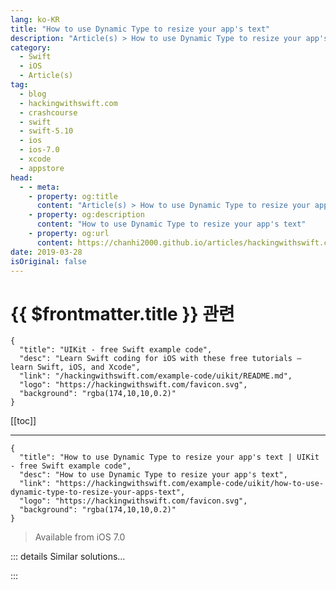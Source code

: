```yaml
---
lang: ko-KR
title: "How to use Dynamic Type to resize your app's text"
description: "Article(s) > How to use Dynamic Type to resize your app's text"
category:
  - Swift
  - iOS
  - Article(s)
tag: 
  - blog
  - hackingwithswift.com
  - crashcourse
  - swift
  - swift-5.10
  - ios
  - ios-7.0
  - xcode
  - appstore
head:
  - - meta:
    - property: og:title
      content: "Article(s) > How to use Dynamic Type to resize your app's text"
    - property: og:description
      content: "How to use Dynamic Type to resize your app's text"
    - property: og:url
      content: https://chanhi2000.github.io/articles/hackingwithswift.com/example-code/uikit/how-to-use-dynamic-type-to-resize-your-apps-text.html
date: 2019-03-28
isOriginal: false
---
```


# {{ $frontmatter.title }} 관련

```component VPCard
{
  "title": "UIKit - free Swift example code",
  "desc": "Learn Swift coding for iOS with these free tutorials – learn Swift, iOS, and Xcode",
  "link": "/hackingwithswift.com/example-code/uikit/README.md",
  "logo": "https://hackingwithswift.com/favicon.svg",
  "background": "rgba(174,10,10,0.2)"
}
```

[[toc]]

---

```component VPCard
{
  "title": "How to use Dynamic Type to resize your app's text | UIKit - free Swift example code",
  "desc": "How to use Dynamic Type to resize your app's text",
  "link": "https://hackingwithswift.com/example-code/uikit/how-to-use-dynamic-type-to-resize-your-apps-text",
  "logo": "https://hackingwithswift.com/favicon.svg",
  "background": "rgba(174,10,10,0.2)"
}
```

> Available from iOS 7.0

<!-- TODO: 작성 -->

<!--
Ever since iOS 7.0 users can set a system-wide preferred font size for all apps, but many programmers ignore this setting much to user's annoyance. You're not one of *those* developers, are you? Of course not! So here's how to honor a user's font settings using `UIFont`:

```swift
let headlineFont = UIFont.preferredFont(forTextStyle: .headline)
let subheadFont = UIFont.preferredFont(forTextStyle: .subheadline)
```

And that's it! This technology is called Dynamic Type, and it's powerful because that code will return correctly sized fonts for the user's preference, which means your app's text will shrink or grow as needed.

Note that it is technically possible for users to change their Dynamic Type setting while your app is running. If you want to cover this corner case, use `NotificationCenter` to subscribe to the `UIContentSizeCategoryDidChange` notification then refresh your user interface if you receive it.
-->

::: details Similar solutions…

<!--
/example-code/system/how-to-run-code-when-your-app-is-terminated">How to run code when your app is terminated 
/quick-start/swiftui/swiftui-tips-and-tricks">SwiftUI tips and tricks 
/example-code/uikit/how-to-make-uitableviewcells-auto-resize-to-their-content">How to make UITableViewCells auto resize to their content 
/example-code/uikit/how-to-resize-a-custom-font-using-uifontmetrics">How to resize a custom font using UIFontMetrics 
/quick-start/swiftui/how-to-use-dynamic-type-with-a-custom-font">How to use Dynamic Type with a custom font</a>
-->

:::

